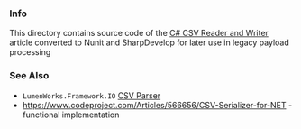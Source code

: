 ### Info
This directory contains source code of  the
[C# CSV Reader and Writer](https://www.codeproject.com/Articles/86973/C-CSV-Reader-and-Writer) article converted to Nunit and SharpDevelop for later use in legacy payload processing

### See Also
  * `LumenWorks.Framework.IO` [CSV Parser](https://www.codeproject.com/Articles/9258/A-Fast-CSV-Reader)
 * https://www.codeproject.com/Articles/566656/CSV-Serializer-for-NET - functional implementation
